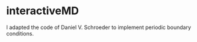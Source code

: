 # interactiveMD

I adapted the code of Daniel V. Schroeder to implement periodic boundary conditions.
